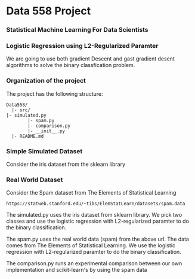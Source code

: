 # Data 558 Project
### Statistical Machine Learning For Data Scientists

### Logistic Regression using L2-Regularized Paramter

We are going to use both gradient Descent and gast gradient desent algorithms
to solve the binary classfication problem.

### Organization of the  project

The project has the following structure:

   	Data558/
      |- src/
    |- simulated.py
        	|- spam.py
        	|- comparison.py
        	|- __init__.py
      |- README.md

### Simple Simulated Dataset
Consider the iris dataset from the sklearn library

### Real World Dataset
Consider the Spam dataset from The Elements of Statistical Learning
```
https://statweb.stanford.edu/~tibs/ElemStatLearn/datasets/spam.data

```

The simulated.py uses the iris dataset from sklearn library. We pick two classes and use the logistic regression with
L2-regularized paramter to do the binary classification.

The spam.py uses the real world data (spam) from the above url. The data comes from The Elements of Statistical Learning. We use the logistic regression with L2-regularized paramter to do the binary classification.

The comparison.py runs an experimental comparison between our own implementation and scikit-learn's by using the spam data
